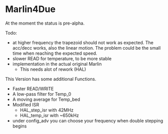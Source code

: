 # Marlin4Due
At the moment the status is pre-alpha.

Todo:
- at higher frequency the trapezoid should not work as expected. The acc/decc works, also the linear motion. The problem could be the small time when reaching the expected speed.
- slower READ for temperature, to be more stable
- implementation in the actual original Marlin
  - This needs alot of rework (HAL)

This Version has some additional Functions.
- Faster READ/WRITE
- A low-pass filter for Temp_0
- A moving average for Temp_bed
- Modified ISR
  - HAL_step_isr with 42MHz
  - HAL_temp_isr with ~650kHz
- under config_adv you can choose your frequency when double stepping begins
